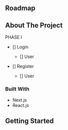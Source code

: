 <!-- ROADMAP -->
## Roadmap

## About The Project
  
 PHASE I

- [] Login
     - [] User


- [] Register
    - [] User


  
### Built With

* Next.js
* React.js



## Getting Started

